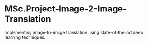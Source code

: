 # MSc.Project-Image-2-Image-Translation
Implementing image-to-image translation using state-of-the-art deep learning techniques.

